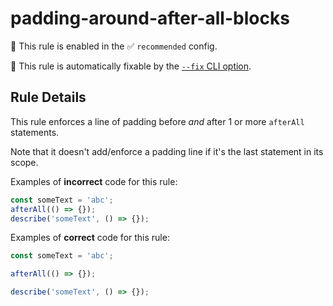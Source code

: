# padding-around-after-all-blocks

💼 This rule is enabled in the ✅ `recommended` config.

🔧 This rule is automatically fixable by the [`--fix` CLI option](https://eslint.org/docs/latest/user-guide/command-line-interface#--fix).

<!-- end auto-generated rule header -->

## Rule Details

This rule enforces a line of padding before _and_ after 1 or more `afterAll` statements.

Note that it doesn't add/enforce a padding line if it's the last statement in its scope.

Examples of **incorrect** code for this rule:

```js
const someText = 'abc';
afterAll(() => {});
describe('someText', () => {});
```

Examples of **correct** code for this rule:

```js
const someText = 'abc';

afterAll(() => {});

describe('someText', () => {});
```

